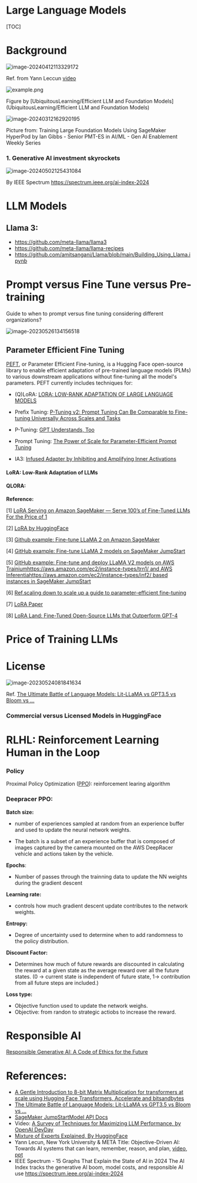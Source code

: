 # Large Language Models

[TOC]

# Background



![image-20240412113329172](./assets/image-20240412113329172.png)

Ref. from Yann Leccun [video](https://www.youtube.com/watch?v=MiqLoAZFRSE&t=3983s)



![example.png](./assets/example-20240125084439497.png)

Figure by [UbiquitousLearning/Efficient LLM and Foundation Models](UbiquitousLearning/Efficient LLM and Foundation Models)



![image-20240312162920195](./assets/image-20240312162920195.png)

Picture from:   Training Large  Foundation Models Using SageMaker HyperPod   by Ian Gibbs - Senior PMT-ES in AI/ML - Gen AI Enablement Weekly Series



### 1. Generative AI investment skyrockets

![image-20240502125431084](./assets/image-20240502125431084.png)

By IEEE Spectrum https://spectrum.ieee.org/ai-index-2024







# LLM Models

## Llama 3: 

- https://github.com/meta-llama/llama3
- https://github.com/meta-llama/llama-recipes
- https://github.com/amitsangani/Llama/blob/main/Building_Using_Llama.ipynb

# Prompt versus Fine Tune versus Pre-training

Guide to when to prompt versus fine tuning considering different organizations? 



![image-20230526134156518](LLM.assets/image-20230526134156518.png)

## Parameter Efficient Fine Tuning

[PEFT](https://github.com/huggingface/peft), or Parameter  Efficient Fine-tuning, is  a Hugging Face open-source library to enable efficient adaptation of pre-trained language models (PLMs) to  various downstream applications without fine-tuning all the model's  parameters. PEFT currently includes techniques for:

- (Q)LoRA: [LORA: LOW-RANK ADAPTATION OF LARGE LANGUAGE MODELS](https://arxiv.org/pdf/2106.09685.pdf)

- Prefix Tuning: [P-Tuning v2: Prompt Tuning Can Be Comparable to Fine-tuning Universally Across Scales and Tasks](https://arxiv.org/pdf/2110.07602.pdf)

- P-Tuning: [GPT Understands, Too](https://arxiv.org/pdf/2103.10385.pdf)

- Prompt Tuning: [The Power of Scale for Parameter-Efficient Prompt Tuning](https://arxiv.org/pdf/2104.08691.pdf)

- IA3: [Infused Adapter by Inhibiting and Amplifying Inner Activations](https://arxiv.org/abs/2205.05638)

  

#### LoRA: Low-Rank Adaptation of LLMs

#### QLORA:



**Reference:**

[1] [LoRA Serving on Amazon SageMaker — Serve 100’s of Fine-Tuned LLMs For the Price of 1](https://medium.com/@joaopcmoura/lora-serving-on-amazon-sagemaker-serve-100s-of-fine-tuned-llms-for-the-price-of-1-85034ef889c5)

[2] [LoRA by HuggingFace](https://huggingface.co/docs/diffusers/main/en/training/lora)

[3] [Github example: Fine-tune LLaMA 2 on Amazon SageMaker](https://github.com/philschmid/sagemaker-huggingface-llama-2-samples/blob/master/training/sagemaker-notebook.ipynb)

[4] [GitHub example: Fine-tune LLaMA 2 models on SageMaker JumpStart](https://github.com/aws/amazon-sagemaker-examples/blob/main/introduction_to_amazon_algorithms/jumpstart-foundation-models/llama-2-finetuning.ipynb)

[5] [GitHub example: Fine-tune and deploy LLaMA V2 models on AWS Trainiumhttps://aws.amazon.com/ec2/instance-types/trn1/ and AWS Inferentiahttps://aws.amazon.com/ec2/instance-types/inf2/ based instances in SageMaker JumpStart](https://github.com/aws/amazon-sagemaker-examples/blob/main/introduction_to_amazon_algorithms/jumpstart-foundation-models/aws-trainium-inferentia-finetuning-deployment/llama-2-trainium-inferentia-finetuning-deployment.ipynb)

[6] [Ref.scaling down to scale up a guide to parameter-efficient fine-tuning](https://arxiv.org/abs/2303.15647)

[7] [LoRA Paper](https://arxiv.org/pdf/2106.09685.pdf)

[8] [LoRA Land: Fine-Tuned Open-Source LLMs that Outperform GPT-4](https://predibase.com/blog/lora-land-fine-tuned-open-source-llms-that-outperform-gpt-4)

# Price of Training LLMs



# License

![image-20230524081841634](LLM.assets/image-20230524081841634.png)

Ref. [The Ultimate Battle of Language Models: Lit-LLaMA vs GPT3.5 vs Bloom vs …](https://lightning.ai/pages/community/community-discussions/the-ultimate-battle-of-language-models-lit-llama-vs-gpt3.5-vs-bloom-vs/)



### Commercial versus Licensed Models in HuggingFace









# RLHL: Reinforcement Learning Human in the Loop

### Policy

Proximal Policy Optimization ([PPO](https://openai.com/research/openai-baselines-ppo)):  reinforcement learing algorithm

### Deepracer PPO:

**Batch size:**

- number of experiences sampled at random from an experience buffer and used to update the neural network weights.

- The batch is a subset of an experience buffer that is composed of images captured by the camera mounted on the AWS DeepRacer vehicle and actions taken by the vehicle.

**Epochs**:

- Number of passes through the trainning data to update the NN weights during the gradient descent

**Learning rate:**

- controls how much gradient descent update contributes to the network weights. 

**Entropy:**

- Degree of uncertainty used to determine when to add randomness to the policy distribution.

**Discount Factor:**

- Determines how much of future rewards are discounted in calculating the reward at a given state as the average reward over all the future states. (0 -> current state is independent of future state, 1-> contribution from all future steps are included.)

**Loss type:**

- Objective function used to update the network weighs.
- Objective: from randon to strategic actiobs to increase the reward.





# Responsible AI

[Responsible Generative AI: A Code of Ethics for the Future](https://www.toptal.com/artificial-intelligence/future-of-generative-ai-ethics)



# References:

- [A Gentle Introduction to 8-bit Matrix Multiplication for transformers at scale using Hugging  Face Transformers, Accelerate and bitsandbytes](https://huggingface.co/blog/hf-bitsandbytes-integration) 
- [The Ultimate Battle of Language Models: Lit-LLaMA vs GPT3.5 vs Bloom vs …](https://lightning.ai/pages/community/community-discussions/the-ultimate-battle-of-language-models-lit-llama-vs-gpt3.5-vs-bloom-vs/)
- [SageMaker JumpStartModel API Docs](https://sagemaker.readthedocs.io/en/stable/api/inference/model.html#sagemaker.jumpstart.model.JumpStartModel)
- Video: [A Survey of Techniques for Maximizing LLM Performance, by OpenAI DevDay](https://www.youtube.com/watch?v=ahnGLM-RC1Y)
- [Mixture of Experts Explained, By HuggingFace](https://huggingface.co/blog/moe)
- Yann Lecun, New York University & META Title: Objective-Driven AI: Towards AI systems that can learn, remember, reason, and plan, [video](https://www.youtube.com/watch?v=MiqLoAZFRSE&t=3983s), [ppt](https://drive.google.com/file/d/1wzHohvoSgKGZvzOWqZybjm4M4veKR6t3/view?pli=1)
- IEEE Spectrum - 15 Graphs That Explain the State of AI in 2024  The AI Index tracks the generative AI boom, model costs, and responsible AI use https://spectrum.ieee.org/ai-index-2024 